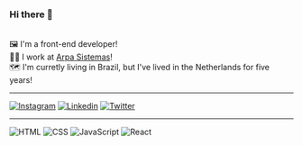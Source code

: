 ### Hi there 👋
<br>
🖼️ I'm a front-end developer!
<br>
🐱‍💻 I work at <a href="https://www.arpasistemas.net.br">Arpa Sistemas<a/>!
<br>
🗺️ I'm curretly living in Brazil, but I've lived in the Netherlands for five years!

<hr>

[![Instagram](https://img.shields.io/badge/Instagram-E4405F?style=for-the-badge&logo=instagram&logoColor=white)](https://https://www.instagram.com/mppvbs/)
[![Linkedin](https://img.shields.io/badge/LinkedIn-0077B5?style=for-the-badge&logo=linkedin&logoColor=white)](https://www.linkedin.com/in/matheus-pontes-vilas-boas-632b531b8/)
[![Twitter](https://img.shields.io/badge/Twitter-1DA1F2?style=for-the-badge&logo=twitter&logoColor=white)](https://twitter.com/mpvilasboas)

<hr>

![HTML](https://img.shields.io/badge/HTML-239120?style=for-the-badge&logo=html5&logoColor=white)
![CSS](https://img.shields.io/badge/CSS-239120?&style=for-the-badge&logo=css3&logoColor=white)
![JavaScript](https://img.shields.io/badge/JavaScript-323330?style=for-the-badge&logo=javascript&logoColor=F7DF1E)
![React](https://img.shields.io/badge/React-20232A?style=for-the-badge&logo=react&logoColor=61DAFB)





